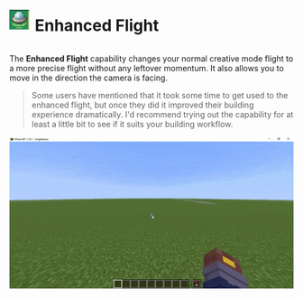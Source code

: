 <div style="display: flex; align-items: center;">
    <img src="img/Enhanced_Flight_icon.png" alt="" width="35" height="35" style="margin-right: 10px;">
    <h1>Enhanced Flight </h1>
</div>

The **Enhanced Flight** capability changes your normal creative mode flight to a more precise flight without any leftover momentum. It also allows you to move in the direction the camera is facing.

> Some users have mentioned that it took some time to get used to the enhanced flight, but once they did it improved their building experience dramatically. I'd recommend trying out the capability for at least a little bit to see if it suits your building workflow.

![Alt text](<img/Enhanced_Flight_min.gif>)